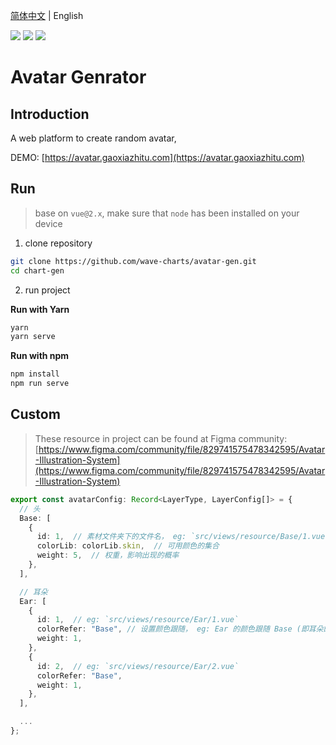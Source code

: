 [简体中文](./README.md) | English

![](https://img.shields.io/node/v/html2canvas) ![](https://img.shields.io/npm/l/html2canvas) ![](https://img.shields.io/github/last-commit/wave-charts/avatar-gen)

# Avatar Genrator

## Introduction

A web platform to create random avatar,

DEMO: [https://avatar.gaoxiazhitu.com](https://avatar.gaoxiazhitu.com)

## Run

> base on `vue@2.x`,  make sure that `node` has been installed on your device

1. clone repository

```bash
git clone https://github.com/wave-charts/avatar-gen.git
cd chart-gen
```

2. run project

**Run with Yarn**

```bash
yarn
yarn serve
```

**Run with npm**

```bash
npm install
npm run serve
```

## Custom

> These resource in project can be found at Figma community: [https://www.figma.com/community/file/829741575478342595/Avatar-Illustration-System](https://www.figma.com/community/file/829741575478342595/Avatar-Illustration-System)


```ts
export const avatarConfig: Record<LayerType, LayerConfig[]> = {
  // 头
  Base: [
    {
      id: 1,  // 素材文件夹下的文件名， eg: `src/views/resource/Base/1.vue`
      colorLib: colorLib.skin,  // 可用颜色的集合
      weight: 5,  // 权重，影响出现的概率
    },
  ],

  // 耳朵
  Ear: [
    {
      id: 1,  // eg: `src/views/resource/Ear/1.vue`
      colorRefer: "Base", // 设置颜色跟随， eg: Ear 的颜色跟随 Base (即耳朵的颜色和头保持一致)
      weight: 1,
    },
    {
      id: 2,  // eg: `src/views/resource/Ear/2.vue`
      colorRefer: "Base",
      weight: 1,
    },
  ],

  ...
};
```
